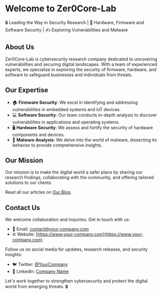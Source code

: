 # Welcome to Zer0Core-Lab

🔒 Leading the Way in Security Research | 💼 Hardware, Firmware and Software Security | ✍️ Exploring Vulnerabilities and Malware

## About Us

 Zer0Core-Lab is cybersecurity research company dedicated to uncovering vulnerabilities and securing digital landscapes. With a team of experienced experts, we specialize in exploring the security of firmware, hardware, and software to safeguard businesses and individuals from threats.

## Our Expertise
- 🏠 **Firmware Security**: We excel in identifying and addressing vulnerabilities in embedded systems and IoT devices.
- 💻 **Software Security**: Our team conducts in-depth analysis to discover vulnerabilities in applications and operating systems.
- 🖥️ **Hardware Security**: We assess and fortify the security of hardware components and devices.
- 🦠 **Malware Analysis**: We delve into the world of malware, dissecting its behavior to provide comprehensive insights.

## Our Mission
Our mission is to make the digital world a safer place by sharing our research findings, collaborating with the community, and offering tailored solutions to our clients.

Read all our articles on [Our Blog](https://your-company-blog.com).

## Contact Us

We welcome collaboration and inquiries. Get in touch with us:

- 📧 Email: [contact@your-company.com](mailto:zer0corelab@gmail.com)
- 🌐 Website: [https://www.your-company.com](https://www.your-company.com)

Follow us on social media for updates, research releases, and security insights:

- 🐦 Twitter: [@YourCompany](https://twitter.com/YourCompany)
- 💼 LinkedIn: [Company Name](https://www.linkedin.com/company/your-company)

Let's work together to strengthen cybersecurity and protect the digital world from emerging threats. 🔒
